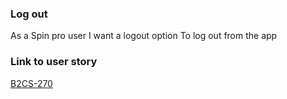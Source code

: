 ### Log out

As a Spin pro user
I want a logout option
To log out from the app

### Link to user story
[B2CS-270](https://digitalfemsa.atlassian.net/jira/software/c/projects/B2CS/boards/65?modal=detail&selectedIssue=B2CS-270&search=cerrar#:~:text=B2CS%2D20-,B2CS%2D270,-1)
